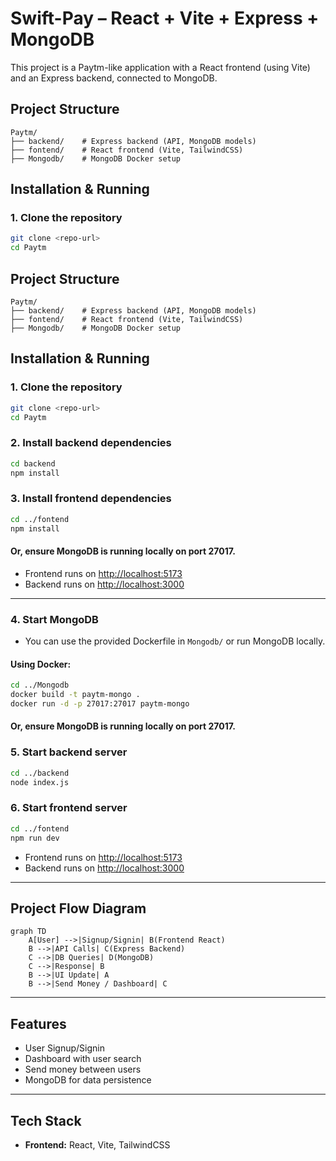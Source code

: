 # Swift-Pay – React + Vite + Express + MongoDB

This project is a Paytm-like application with a React frontend (using Vite) and an Express backend, connected to MongoDB.

## Project Structure

```
Paytm/
├── backend/    # Express backend (API, MongoDB models)
├── fontend/    # React frontend (Vite, TailwindCSS)
├── Mongodb/    # MongoDB Docker setup
```

## Installation & Running

### 1. Clone the repository

```sh
git clone <repo-url>
cd Paytm
```

## Project Structure

```
Paytm/
├── backend/    # Express backend (API, MongoDB models)
├── fontend/    # React frontend (Vite, TailwindCSS)
├── Mongodb/    # MongoDB Docker setup
```

## Installation & Running

### 1. Clone the repository

```sh
git clone <repo-url>
cd Paytm
```

### 2. Install backend dependencies

```sh
cd backend
npm install
```

### 3. Install frontend dependencies

```sh
cd ../fontend
npm install
```

#### Or, ensure MongoDB is running locally on port 27017.

- Frontend runs on [http://localhost:5173](http://localhost:5173)
- Backend runs on [http://localhost:3000](http://localhost:3000)

---

### 4. Start MongoDB

- You can use the provided Dockerfile in `Mongodb/` or run MongoDB locally.

#### Using Docker:

```sh
cd ../Mongodb
docker build -t paytm-mongo .
docker run -d -p 27017:27017 paytm-mongo
```

#### Or, ensure MongoDB is running locally on port 27017.

### 5. Start backend server

```sh
cd ../backend
node index.js
```

### 6. Start frontend server

```sh
cd ../fontend
npm run dev
```

- Frontend runs on [http://localhost:5173](http://localhost:5173)
- Backend runs on [http://localhost:3000](http://localhost:3000)

---

## Project Flow Diagram

```mermaid
graph TD
    A[User] -->|Signup/Signin| B(Frontend React)
    B -->|API Calls| C(Express Backend)
    C -->|DB Queries| D(MongoDB)
    C -->|Response| B
    B -->|UI Update| A
    B -->|Send Money / Dashboard| C
```

---

## Features

- User Signup/Signin
- Dashboard with user search
- Send money between users
- MongoDB for data persistence

---

## Tech Stack

- **Frontend:** React, Vite, TailwindCSS
